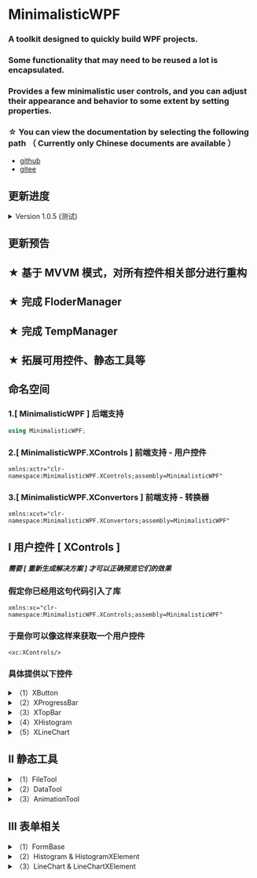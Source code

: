 ﻿# MinimalisticWPF
### A toolkit designed to quickly build WPF projects. 
### Some functionality that may need to be reused a lot is encapsulated.
### Provides a few minimalistic user controls, and you can adjust their appearance and behavior to some extent by setting properties.
### ☆ You can view the documentation by selecting the following path （ Currently only Chinese documents are available ）
- [github][1]
- [gitee][2]

[1]: https://github.com/ChengduNeusoftUniversity-FengJunjie-Y22/MinimalisticWPF
[2]: https://gitee.com/CNU-FJj-Y22/MinimalisticWPF

## 更新进度
<details>
<summary>Version 1.0.5 (测试)</summary>

#### 一次中等程度的重构，删除不必要的接口、类型，优化个别属性的命名
#### 折线图初步完成
###### 注意这仍然是测试版本，距离正式版预计还有20天

</details>

## 更新预告
## ★ 基于 MVVM 模式，对所有控件相关部分进行重构
## ★ 完成 FloderManager
## ★ 完成 TempManager
## ★ 拓展可用控件、静态工具等

## 命名空间
### 1.[ MinimalisticWPF ] 后端支持
```csharp
using MinimalisticWPF;
```
### 2.[ MinimalisticWPF.XControls ] 前端支持 - 用户控件
```xaml
xmlns:xctr="clr-namespace:MinimalisticWPF.XControls;assembly=MinimalisticWPF"
```
### 3.[ MinimalisticWPF.XConvertors ] 前端支持 - 转换器
```xaml
xmlns:xcvt="clr-namespace:MinimalisticWPF.XConvertors;assembly=MinimalisticWPF"
```

## Ⅰ 用户控件 [ XControls ]
##### 需要 [ 重新生成解决方案 ] 才可以正确预览它们的效果
### 假定你已经用这句代码引入了库
```xaml
xmlns:xc="clr-namespace:MinimalisticWPF.XControls;assembly=MinimalisticWPF"
```
### 于是你可以像这样来获取一个用户控件
```xaml
<xc:XControls/>
```
### 具体提供以下控件
<details>
<summary>（1）XButton</summary>

### 简约风格 Button，有一套自己的动画系统，并且允许你通过设置属性值修改它的行为
-----------------------------------------------------------------------------------
#### Text - 文本内容
#### TextColor - 文本颜色
#### Height - ☆文本大小与控件高度之间会自动适配
#### XBackground - 按钮背景色（Background是用户控件的背景色，不是实际控件的背景色）
#### CornerRadius - 边框的圆滑度
#### Click - 点击事件
-----------------------------------------------------------------------------------
#### IsUseClickAnimator - 是否启用鼠标点击时的填充动画
#### ClickBackground - 鼠标点击填充动画颜色
#### ClickAnimationTime - 鼠标点击填充动画持续时间   
-----------------------------------------------------------------------------------
#### IsUseBorderAnimation - 是否启用鼠标进入时的边框动画
#### BorderAnimationSide - 鼠标进入按钮时，哪些边需要启用动画效果
#### BorderAnimationTime - 边框动画的持续时间
#### BorderAnimationColor - 边框动画颜色 
-----------------------------------------------------------------------------------
#### IsUseHoverTextColor - 是否启用鼠标悬停时的文本变色效果
#### HoverTextColor - 鼠标悬停时，文本变为指定的颜色
#### IsUseHoverBackground - 是否启用鼠标悬停时的背景变色效果
#### HoverBackground - 鼠标悬停时，背景色变为指定的值
#### HoverAnimationTime - 悬停动画的持续时间，本质是在控制背景色的透明度
-----------------------------------------------------------------------------------
#### IsUseFixedBorder - 是否使用固定边框
#### FixedBorderThickness - 固定边框的边框厚度
#### FixedBorderBrush - 固定边框的边框颜色
-----------------------------------------------------------------------------------
</details>
<details>
<summary>（2）XProgressBar</summary>

### 简约风格 ProgressBar，一种环形进度条，无动画系统

-----------------------------------------------------------------------------------
#### Value - 表示实际百分比，用于控制进度
#### RingBackground - 圆环背景色
#### RingForeground = 圆环进度填充色
-----------------------------------------------------------------------------------

</details>
<details>
<summary>（3）XTopBar</summary>

### 程序顶端栏，负责程序名称的显示、窗体隐藏、缩放、关闭，以及窗体的拖动功能
##### 建议在使用它时,先设置好Height属性
-----------------------------------------------------------------------------------
#### XBackground - 控件背景色
#### Height - ☆控件高度会决定此控件内所有文本的大小
#### Title - 程序标题
#### TitleColor - 标题颜色
#### CornerRadius - 边框圆滑度
-----------------------------------------------------------------------------------
#### ControlTextColor - 右侧窗体控制按钮的文本颜色
#### ControlHoverTextColor - 右侧控制按钮在鼠标悬浮时的文本颜色
-----------------------------------------------------------------------------------
#### FixedBorderThickness - 控件最外围的边框厚度
#### FixedBorderBrush - 控件最外围边框的颜色
-----------------------------------------------------------------------------------
#### IsUseLineAnimation - 鼠标进入控件时，是否启用下方的动态线条
#### LineAnimationColor - 动态线条的颜色
-----------------------------------------------------------------------------------
</details>

<details>
<summary>（4）XHistogram</summary>

### 直方图
-----------------------------------------------------------------------------------
#### Data - [ Histogram 实例 ] 表示实际数据,设置该属性将重新加载直方图
-----------------------------------------------------------------------------------
#### AxisColor - 轴线条的颜色
#### LineColor - 表内分割线的颜色
#### LineThickness - 表内分割线的厚度
-----------------------------------------------------------------------------------
#### DataOpacity - 数据涂层的透明度
#### DataColors - 集合,默认存放三个颜色Cyan，Red，Lime，表示X轴单个节点多个元素时，每个元素的数据涂层的颜色，若单个节点的数据对象超出集合元素数，则用默认的Cyan，你可以手动修改这个集合
-----------------------------------------------------------------------------------
#### 代码示例
##### 前端定义一个直方图
```XAML
<xc:XHistogram x:Name="MyHistogram" Width="500" Background="#1e1e1e"/>
```
##### 后端为直方图设置数据
```C#
        private void TestForHistogram()
        {
            //第一个X轴节点元素对象
            HistogramXElement histogramXElement1 = new HistogramXElement();

            //这是X轴节点的名字
            histogramXElement1.NodeName = "2024/07/01";
            
            //这是此节点存放的数据组，放几个数据，这个节点就生成几个数据条
            histogramXElement1.Value.Add(10);
            histogramXElement1.Value.Add(20);
            histogramXElement1.Value.Add(30);
            
            //其余三个X轴节点元素的定义
            HistogramXElement histogramXElement2 = new HistogramXElement();
            histogramXElement2.NodeName = "2024/07/02";
            histogramXElement2.Value.Add(40);
            histogramXElement2.Value.Add(50);
            histogramXElement2.Value.Add(60);
            HistogramXElement histogramXElement3 = new HistogramXElement();
            histogramXElement3.NodeName = "2024/07/03";
            histogramXElement3.Value.Add(70);
            histogramXElement3.Value.Add(80);
            HistogramXElement histogramXElement4 = new HistogramXElement();
            histogramXElement4.NodeName = "2024/07/04";
            histogramXElement4.Value.Add(90);
            histogramXElement4.Value.Add(100);

            //行列表单结构定义
            Form2D histogram = new Form2D();

            //Y轴最大值（最小值默认为0，且直方图中无需为X轴设置）
            histogram.EndValue_Y = 100;

            //Y轴节点数
            histogram.Nodes_Y = 11;

            //X轴节点数
            histogram.Nodes_X = 4;

            //数据单位
            histogram.Units = "kw·h";

            //为表单填入数据（不同类型的表填入对象的类型也不同，这里填入 HistogramXElement实例）
            histogram.HistogramData.Add(histogramXElement1);
            histogram.HistogramData.Add(histogramXElement2);
            histogram.HistogramData.Add(histogramXElement3);
            histogram.HistogramData.Add(histogramXElement4);

            //完成数据的传入
            MyHistogram.Data = histogram;
        }
```
----------------------------------------------------------------------------------
</details>

<details>
<summary>（5）XLineChart</summary>

### 折线图
----------------------------------------------------------------------------------
#### Data - [ LineChart 实例 ] 表示实际数据,设置该属性将重新加载折线图
----------------------------------------------------------------------------------
#### AxisColor - 轴线条的颜色
#### LineColor - 表内分割线的颜色
#### LineThickness - 表内分割线的厚度
#### DataLineThickness - 折线线条的颜色
----------------------------------------------------------------------------------
### 代码示例
#### 前端定义一个折线图
```xaml
<xc:XLineChart x:Name="MyLineChart" Width="300" Height="150" Margin="10,240,490,60"/>
```
#### 后端为折线图设置数据
```csharp
        private void TestForLineChart()
        {
            //四个数据元素
            LineChartXElement linechartXElement1 = new LineChartXElement();
            linechartXElement1.NodeName = "07/01";
            linechartXElement1.Value.Add(10);
            linechartXElement1.Value.Add(60);
            LineChartXElement linechartXElement2 = new LineChartXElement();
            linechartXElement2.NodeName = "07/02";
            linechartXElement2.Value.Add(90);
            linechartXElement2.Value.Add(40);
            LineChartXElement linechartXElement3 = new LineChartXElement();
            linechartXElement3.NodeName = "07/03";
            linechartXElement3.Value.Add(50);
            linechartXElement3.Value.Add(50);
            LineChartXElement linechartXElement4 = new LineChartXElement();
            linechartXElement4.NodeName = "07/04";
            linechartXElement4.Value.Add(50);
            linechartXElement4.Value.Add(20);
            LineChartXElement linechartXElement5 = new LineChartXElement();
            linechartXElement5.NodeName = "07/05";
            linechartXElement5.Value.Add(90);
            linechartXElement5.Value.Add(10);
            LineChartXElement linechartXElement6 = new LineChartXElement();
            linechartXElement6.NodeName = "07/06";
            linechartXElement6.Value.Add(20);
            linechartXElement6.Value.Add(80);

            //折线图表单结构
            LineChart linechart = new LineChart();

            linechart.Maximum_Y = 100;
            linechart.Maximum_X = 100;

            linechart.Minimum_Y = 0;
            linechart.Minimum_X = 0;

            linechart.AxisTicks_Y = 12;
            linechart.AxisTicks_X = 6;

            linechart.Title_Y = "用电量";
            linechart.Title_X = "日期";

            linechart.Unit_Y = "KW·H";
            linechart.Unit_X = "Time";

            linechart.DataGroup.Add(linechartXElement1);
            linechart.DataGroup.Add(linechartXElement2);
            linechart.DataGroup.Add(linechartXElement3);
            linechart.DataGroup.Add(linechartXElement4);
            linechart.DataGroup.Add(linechartXElement5);
            linechart.DataGroup.Add(linechartXElement6);

            MyLineChart.Data = linechart;
        }
```
----------------------------------------------------------------------------------

</details>


## Ⅱ 静态工具
<details>
<summary>（1）FileTool</summary>

### 有关文件操作的封装，例如Xml与Json的读写.
-----------------------------------------------------------------------------------
### 示例1. 对象的序列化与反序列化
```csharp
    public partial class MainWindow : Window
    {
        public MainWindow()
        {
            InitializeComponent();
        }
        public void Test(object sender, RoutedEventArgs e)
        {
            Data data = new Data();
            //假定 data 是你需要序列化的对象

            var xmldata = FileTool.SerializeObject(data);
            //调用 FileTool.SerializeObject方法，将实例对象 data 序列化
            //具体的序列化模式取决于 data.SerializeMode值，这里则是 Xml
            //将返回一个元组，Item1表示是否成功序列化（bool）；Item2表示序列化的结果（string）

            if (xmldata.Item1) MessageBox.Show(xmldata.Item2);
            //如果序列化成功 Item1==true ，则返回序列化的结果 Item2

            var result = FileTool.DeSerializeObject<Data>(xmldata.Item2, SerializeModes.Xml);
            //调用 FileTool.DeSerializeObject方法，将刚才序列化的结果 xmldata.Item2 反序列化
            //这里默认 xmldata.Item2不为空，实际使用时建议做出判断
            //确保你选择的反序列化模式与序列化模式是一致的

            if (result.Item1) MessageBox.Show(result.Item2.Items[0]);
            //如果反序列化成功，尝试获取集合 Items的首个元素，这里结果应该为 “A”
        }
    }
    public class Data : ISerializableObject
    {
        public Data() { }

        public SerializeModes SerializeMode { get; set; } = SerializeModes.Xml;
        public string AbsolutePath { get; set; } = "Default";
        //这是实现 ISerializableObject接口 的要求，序列化相关操作必须先实现此接口
        //SerializeMode（序列化格式，Xml或Json）
        //AbsolutePath（绝对路径，表示对象文件存储的路径）

        public List<string> Items { get; set; } = new List<string>()
        {
            "A",
            "B",
            "C"
        };
    }
```
-----------------------------------------------------------------------------------------------
### 示例2. 以文件的形式（.xml或.json）存储、读取对象
```csharp
    public partial class MainWindow : Window
    {
        public MainWindow()
        {
            InitializeComponent();
        }
        public void Test(object sender, RoutedEventArgs e)
        {
            Data data = new Data();

            data.AbsolutePath = FileTool.GenerateFilePath(null, "testdata", data.SerializeMode);
            //使用 FileTool.GenerateFilePath 方法，生成存储data的绝对路径
            //首个参数表示文件夹路径，若它为 null ，则会根据程序 .exe所在位置，加上第二个和第三个参数，生成一个绝对路径

            var result = FileTool.SaveObjectAsFile<Data>(data);
            //使用 FileTool.SaveObjectAsFile<T> 方法，存储data

            var result2 = FileTool.ReadObjectFromFile<Data>(data.AbsolutePath, data.SerializeMode);
            //使用  FileTool.ReadObjectFromFile<T> 方法，读取data

            MessageBox.Show(result2.Item2.Items[2]);
            //最终应显示 “C”
        }
    }
    public class Data : ISerializableObject
    {    
        public SerializeModes SerializeMode { get; set; } = SerializeModes.Xml;
        public string AbsolutePath { get; set; } = "Default";

        public Data() { }
        public List<string> Items { get; set; } = new List<string>()
        {
            "A",
            "B",
            "C"
        };
    }
```

</details>
<details>
<summary>（2）DataTool</summary>

### 有关数据处理操作的封装，例如捕获位于 [ ] 内的字符串.
|函数|参数|返回值|说明|
|---------------------|-----------------------------------------------|----------------------------------|---------------------------------------------------------------|
|StringToInt|string|int?|将string转为int|
|StringToBool|string|bool?|将string转为bool,注意是不区分大小写的|
|KeepDecimal|double,int|double|保留小数|
|CaptureByQuotationMarks|string|List< string > |捕获位于 《 》 内的字符串|
|CaptureByAngleBrackets|string|List< string > |捕获位于 < > 内的字符串|
|CaptureByCurlyBraces|string|List< string > |捕获位于 { } 内的字符串|
|CaptureBySquareBrackets|string|List< string > |捕获位于 [ ] 内的字符串|
|CaptureByParenthesis|string|List< string > |捕获位于 ( ) 内的字符串|

</details>
<details>
<summary>（3）AnimationTool</summary>

### 为[ FrameworkElement ]提供了一些简易的动画效果

</details>

## Ⅲ 表单相关
<details>
<summary>（1）FormBase</summary>

### [abstract] - [ISerializableObject接口] - 所有XY结构表格的抽象基类
|属性|说明|
|---------------------|-------------------------------------------------------|
|Unit_X|X单位|
|Unit_Y|Y单位|
|Title_X|X标题|
|Title_Y|Y标题|
|Minimum_X|X轴最小值|
|Minimum_Y|Y轴最小值|
|Maximum_X|X轴最大值|
|Maximum_Y|Y轴最大值|
|AxisTicks_X|X轴刻度数量|
|AxisTicks_Y|Y轴刻度数量|

</details>
<details>
<summary>（2）Histogram & HistogramXElement</summary>

### Histogram - 直方图结构
|属性|说明|
|---------------------|-------------------------------------------------------|
|DataGroup|HistogramXElement对象的集合，表示X轴每个节点的数据|
|IsEnable|检查当前数据是否可用|

### HistogramXElement - 节点数据
|属性|说明|
|---------------------|-------------------------------------------------------|
|NodeName|节点名称|
|Value|节点值,是个double集合|

</details>

<details>
<summary>（3）LineChart & LineChartXElement</summary>

### LineChart - 折线图结构
|属性|说明|
|---------------------|-------------------------------------------------------|
|DataGroup|LineChartXElement对象的集合，表示X轴每个节点的数据|
|PointGroups|PointCollection对象的集合，表示折线点的坐标|
|IsEnable|检查当前数据是否可用|

### LineChartXElement - 节点数据元素
|属性|说明|
|---------------------|-------------------------------------------------------|
|NodeName|节点名称|
|XIndex|在X轴的索引|
|Value|节点值,是个double集合|
|Point|每个节点值在图中的坐标点|
|Bottom|每个坐标点的最下方的坐标|

</details>

